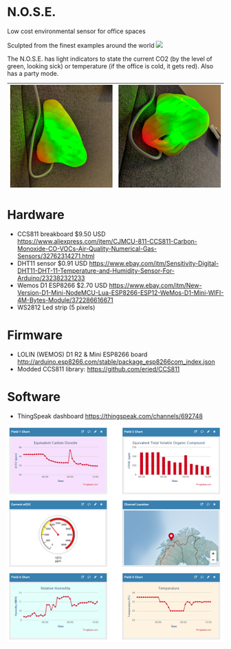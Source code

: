 # N.O.S.E.
Low cost environmental sensor for office spaces

Sculpted from the finest examples around the world
![](https://media.giphy.com/media/47ycClOoBn6siep6GK/giphy.gif)

The N.O.S.E. has light indicators to state the current CO2 (by the level of green, looking sick) or temperature (if the office is cold, it gets red). Also has a party mode.

|![](design/img/02.jpg)|![](design/img/01.jpg)|
|---|---|


# Hardware
* CCS811 breakboard $9.50 USD https://www.aliexpress.com/item/CJMCU-811-CCS811-Carbon-Monoxide-CO-VOCs-Air-Quality-Numerical-Gas-Sensors/32762314271.html
* DHT11 sensor $0.91 USD https://www.ebay.com/itm/Sensitivity-Digital-DHT11-DHT-11-Temperature-and-Humidity-Sensor-For-Arduino/232382321233
* Wemos D1 ESP8266 $2.70 USD https://www.ebay.com/itm/New-Version-D1-Mini-NodeMCU-Lua-ESP8266-ESP12-WeMos-D1-Mini-WIFI-4M-Bytes-Module/372286616671
* WS2812 Led strip (5 pixels)

# Firmware
* LOLIN (WEMOS) D1 R2 & Mini ESP8266 board http://arduino.esp8266.com/stable/package_esp8266com_index.json
* Modded CCS811 library: https://github.com/eried/CCS811

# Software 
* ThingSpeak dashboard https://thingspeak.com/channels/692748

![](dashboard.PNG)
